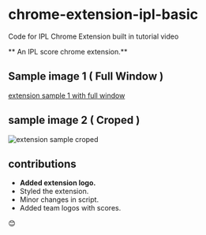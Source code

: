 # chrome-extension-ipl-basic
Code for IPL Chrome Extension built in tutorial video

** An IPL score chrome extension.**

## Sample image 1 ( Full Window )

[extension sample 1 with full window](https://user-images.githubusercontent.com/124203520/235375758-33faf83e-1a09-4ec6-b887-7dafac4d083a.png)

## sample image 2 ( Croped )

![extension sample croped](https://user-images.githubusercontent.com/124203520/235375804-29a14eba-3899-4cd3-99d2-a71f102c1715.png)

## contributions

+ **Added extension logo.**
+ Styled the extension.
+ Minor changes in script.
+ Added team logos with scores.

😊
